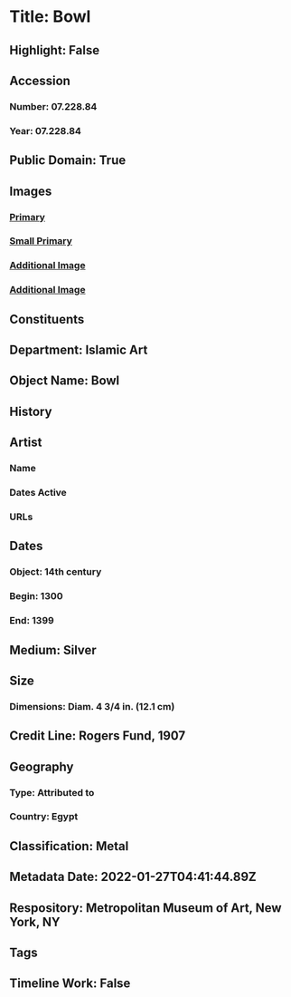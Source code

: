 # Title: Bowl
## Highlight: False
## Accession
### Number: 07.228.84
### Year: 07.228.84
## Public Domain: True
## Images
### [Primary](https://images.metmuseum.org/CRDImages/is/original/2941.jpg)
### [Small Primary](https://images.metmuseum.org/CRDImages/is/web-large/2941.jpg)
### [Additional Image](https://images.metmuseum.org/CRDImages/is/original/LC-07_228_84-view2.jpg)
### [Additional Image](https://images.metmuseum.org/CRDImages/is/original/LC-07_228_84.jpg)
## Constituents
## Department: Islamic Art
## Object Name: Bowl
## History
## Artist
### Name
### Dates Active
### URLs
## Dates
### Object: 14th century
### Begin: 1300
### End: 1399
## Medium: Silver
## Size
### Dimensions: Diam. 4 3/4 in. (12.1 cm)
## Credit Line: Rogers Fund, 1907
## Geography
### Type: Attributed to
### Country: Egypt
## Classification: Metal
## Metadata Date: 2022-01-27T04:41:44.89Z
## Respository: Metropolitan Museum of Art, New York, NY
## Tags
## Timeline Work: False